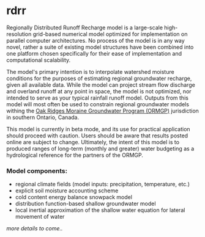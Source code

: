 # rdrr

Regionally Distributed Runoff Recharge model is a large-scale high-resolution grid-based numerical model optimized for implementation on parallel computer architectures. No process of the model is in any way novel, rather a suite of existing model structures have been combined into one platform chosen specifically for their ease of implementation and computational scalability.

The model's primary intention is to interpolate watershed moisture conditions for the purposes of estimating regional groundwater recharge, given all available data. While the model can project stream flow discharge and overland runoff at any point in space, the model is not optimized, nor intended to serve as your typical rainfall runoff model. Outputs from this model will most often be used to constrain regional groundwater models withing the [Oak Ridges Moraine Groundwater Program (ORMGP)](https://oakridgeswater.ca) jurisdiction in southern Ontario, Canada.

This model is currently in beta mode, and its use for practical application should proceed with caution. Users should be aware that results posted online are subject to change. Ultimately, the intent of this model is to produced ranges of long-term (monthly and greater) water budgeting as a hydrological reference for the partners of the ORMGP.

### Model components:

- regional climate fields (model inputs: precipitation, temperature, etc.)
- explicit soil moisture accounting scheme
- cold content energy balance snowpack model
- distribution function-based shallow groundwater model
- local inertial approximation of the shallow water equation for lateral movement of water

*more details to come..*